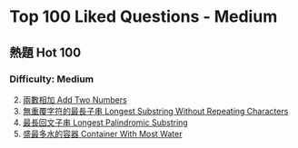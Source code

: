 # Top 100 Liked Questions - Medium
## 熱題 Hot 100

### Difficulty: Medium
002. [兩數相加 Add Two Numbers](https://github.com/Kuan-HC/LeetCode/blob/main/Top100LikedQuestions/002_Add_Two_Numbers.md)
003. [無重覆字符的最長子串 Longest Substring Without Repeating Characters](https://github.com/Kuan-HC/LeetCode/blob/main/Top100LikedQuestions/003_Longest_Substring_Without_Repeating_Characters.md)
005. [最長回文子串 Longest Palindromic Substring](https://github.com/Kuan-HC/LeetCode/blob/main/Top100LikedQuestions/005_Longest_Palindromic_Substring.md)
011. [盛最多水的容器 Container With Most Water](https://github.com/Kuan-HC/LeetCode/blob/main/Top100LikedQuestions/011_Container_With_Most_Water.md)








